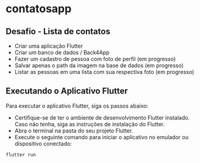 # contatosapp

## Desafio - Lista de contatos
*   Criar uma aplicação Flutter
*   Criar um banco de dados / Back4App
*   Fazer um cadastro de pessoa com foto de perfil (em progresso)
*   Salvar apenas o path da imagem na base de dados (em progresso)
*   Listar as pessoas em uma lista com sua respectiva foto (em progresso)

## Executando o Aplicativo Flutter

Para executar o aplicativo Flutter, siga os passos abaixo:
* Certifique-se de ter o ambiente de desenvolvimento Flutter instalado. Caso não tenha, siga as instruções de instalação do Flutter.
* Abra o terminal na pasta do seu projeto Flutter.
* Execute o seguinte comando para iniciar o aplicativo no emulador ou dispositivo conectado:

```
flutter run
```
